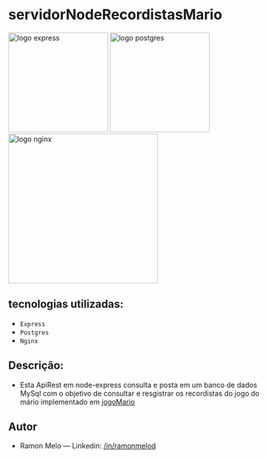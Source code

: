 # servidorNodeRecordistasMario
<div>
<img src="https://user-images.githubusercontent.com/25181517/183859966-a3462d8d-1bc7-4880-b353-e2cbed900ed6.png" alt="logo express" width="200" height="auto">
<img src="https://upload.wikimedia.org/wikipedia/commons/2/29/Postgresql_elephant.svg" alt="logo postgres" width="200" height="auto">
</div>
<img src="https://upload.wikimedia.org/wikipedia/commons/c/c5/Nginx_logo.svg" alt="logo nginx" width="300" height="auto">

## tecnologias utilizadas:

- `Express`
- `Postgres`
- `Nginx`

## Descrição: 
- Esta ApiRest em node-express consulta e posta em um banco de dados MySql com o objetivo de consultar e resgistrar os recordistas do jogo do mário implementado em [jogoMario](https://github.com/Ramonmelod/supermario/tree/main)

## Autor

- Ramon Melo — Linkedin: [/in/ramonmelod](https://www.linkedin.com/in/ramonmelod/)


